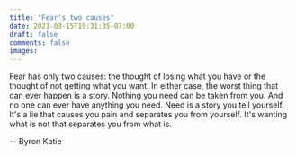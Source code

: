 ```yaml
---
title: "Fear's two causes"
date: 2021-03-15T19:31:35-07:00
draft: false
comments: false
images: 
---
```

Fear has only two causes: the thought of losing what you have or the thought of not getting what you want.  In either case, the worst thing that can ever happen is a story.  Nothing you need can be taken from you.  And no one can ever have anything you need.  Need is a story you tell yourself.  It's a lie that causes you pain and separates you from yourself.  It's wanting what is not that separates you from what is.  

-- Byron Katie
